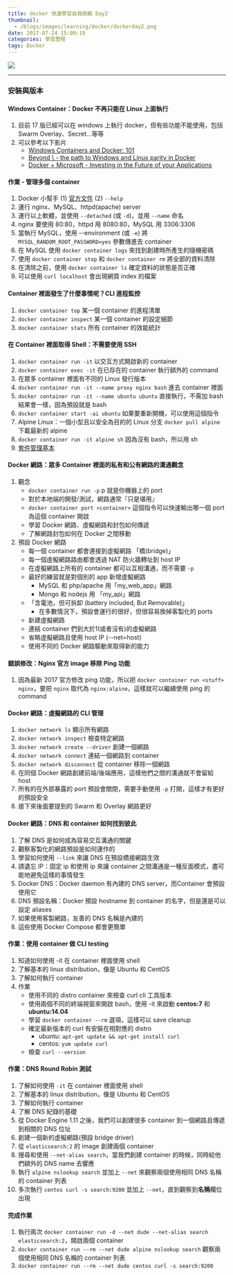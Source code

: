 ```yaml
---
title: docker 快速學習自我挑戰 Day2
thumbnail:
  - /blogs/images/learning/docker/dockerday2.png
date: 2017-07-24 15:09:19
categories: 學習歷程
tags: Docker
---
```

<img src="/blogs/images/learning/docker/dockerday2.png">

***
### 安裝與版本
#### Windows Container：Docker 不再只能在 Linux 上面執行
1. 目前 17 版已經可以在 windows 上執行 docker，但有些功能不能使用，包括 Swarm Overlay、Secret...等等
2. 可以參考以下影片
    - [Windows Containers and Docker: 101](https://www.youtube.com/watch?v=066-9yw8-7c)
    - [Beyond \ - the path to Windows and Linux parity in Docker](https://www.youtube.com/watch?v=4ZY_4OeyJsw)
    - [Docker + Microsoft - Investing in the Future of your Applications](https://www.youtube.com/watch?v=QASAqcuuzgI)
#### 作業 - 管理多個 container
1. Docker 小幫手 (1) [官方文件](https://docs.docker.com/) (2) `--help`
2. 運行 nginx、MySQL、httpd(apache) server
3. 運行以上軟體，並使用 `--detached` (或 `-d`)，並用 `--name` 命名
4. nginx 要使用 80:80，httpd 用 8080:80，MySQL 用 3306:3306
5. 當執行 MySQL，使用 --environment (或 `-e`) 將 `MYSQL_RANDOM_ROOT_PASSWORD=yes` 參數傳進去 container
6. 在 MySQL 使用 `docker container logs` 來找到創建時所產生的隨機密碼
7. 使用 `docker container stop` 和 `docker container rm` 將全部的資料清除
8. 在清除之前，使用 `docker container ls` 確定資料的狀態是否正確
9. 可以使用 `curl localhost` 會出現網頁 index 的檔案
#### Container 裡面發生了什麼事情呢？CLI 進程監控
1. `docker container top` 某一個 container 的進程清單
2. `docker container inspect` 某一個 container 的設定細節
3. `docker container stats` 所有 container 的效能統計
#### 在 Container 裡面取得 Shell：不需要使用 SSH
1. `docker container run -it` 以交互方式開啟新的 container
2. `docker container exec -it` 在已存在的 container 執行額外的 command
3. 在眾多 container 裡面有不同的 Linux 發行版本
4. `docker container run -it --name proxy nginx bash` 進去 container 裡面
5. `docker container run -it --name ubuntu ubuntu` 直接執行，不需加 bash 結果會一樣，因為預設就是 bash
6. `docker container start -ai ubuntu` 如果要重新開機，可以使用這個指令
7. Alpine Linux：一個小型且以安全為目的的 Linux 分支 `docker pull alpine` 下載最新的 alpine
8. `docker container run -it alpine sh` 因為沒有 bash，所以用 sh
9. [套件管理基本](https://www.digitalocean.com/community/tutorials/package-management-basics-apt-yum-dnf-pkg)
#### Docker 網路：眾多 Container 裡面的私有和公有網路的溝通觀念
1. 觀念
    - `docker container run -p` p 就是你機器上的 port
    - 對於本地端的開發/測試，網路通常『只是堪用』
    - `docker container port <container>` 這個指令可以快速輸出哪一個 port 為這個 container 開啟
    - 學習 Docker 網路、虛擬網路和封包如何傳遞
    - 了解網路封包如何在 Docker 之間移動
2. 預設 Docker 網路
    - 每一個 container 都會連接到虛擬網路 「橋(bridge)」
    - 每一個虛擬網路路由都會透過 NAT 防火牆轉址到 host IP
    - 在虛擬網路上所有的 container 都可以互相溝通，而不需要 `-p`
    - 最好的練習就是對個別的 app 新增虛擬網路
        * MySQL 和 php/apache 用「my\_web_app」網路
        * Mongo 和 nodejs 用 「my_api」網路
    - 「含電池，但可拆卸 (battery included, But Removable)」
        * 在多數情況下，預設會運行的很好，但很容易換掉客製化的 ports
    - 新建虛擬網路
    - 連結 container 們到大於1(或者沒有)的虛擬網路
    - 省略虛擬網路且使用 host IP (--net=host)
    - 使用不同的 Docker 網路驅動來取得新的能力
#### 錯誤修改：Nginx 官方 image 移除 Ping 功能
1. 因為最新 2017 官方修改 ping 功能，所以把 `docker container run <stuff> nginx`，要把 `nginx` 取代為 `nginx:alpine`，這樣就可以繼續使用 ping 的 command
#### Docker 網路：虛擬網路的 CLI 管理
1. `docker network ls` 顯示所有網路
2. `docker network inspect` 檢查特定網路
3. `docker network create --driver` 創建一個網路
4. `docker network connect` 連結一個網路到 container
5. `docker network disconnect` 從 container 移除一個網路
6. 在同個 Docker 網路創建前端/後端應用，這樣他們之間的溝通就不會留給 host
7. 所有的在外部暴露的 port 預設會關閉，需要手動使用 `-p` 打開，這樣才有更好的預設安全
8. 接下來後面要提到的 Swarm 和 Overlay 網路更好
#### Docker 網路：DNS 和 container 如何找到彼此
1. 了解 DNS 是如何成為容易交互溝通的關鍵
2. 觀察客製化的網路預設是如何運作的
3. 學習如何使用 `--link` 來讓 DNS 在預設橋接網路生效
4. 請遺忘 IP：固定 ip 和使用 ip 來讓 container 之間溝通是一種反面模式，盡可能地避免這樣的事情發生
5. Docker DNS：Docker daemon 有內建的 DNS server，而Container 會預設使用它
6. DNS 預設名稱：Docker 預設 hostname 到 container 的名字，但是還是可以設定 aliases
7. 如果使用客製網路，友善的 DNS 名稱是內建的
8. 這些使用 Docker Compose 都會更簡單
#### 作業：使用 container 做 CLI testing
1. 知道如何使用 -it 在 container 裡面使用 shell
2. 了解基本的 linux distribution，像是 Ubuntu 和 CentOS
3. 了解如何執行 container
4. 作業
    - 使用不同的 distro container 來檢查 curl cli 工具版本
    - 使用兩個不同的終端視窗來開啟 bash，使用 -it 來啟動 **centos:7** 和 **ubuntu:14.04**
    - 學習 `docker container --rm` 選項，這樣可以 save cleanup
    - 確定最新版本的 curl 有安裝在相對應的 distro
        * ubuntu: `apt-get update && apt-get install curl`
        * centos: `yum update curl`
    - 檢查 `curl --version`
#### 作業：DNS Round Robin 測試
1. 了解如何使用 `-it` 在 container 裡面使用 shell
2. 了解基本的 linux distribution，像是 Ubuntu 和 CentOS
3. 了解如何執行 container
4. 了解 DNS 紀錄的基礎
5. 從 Docker Engine 1.11 之後，我們可以創建很多 container 到一個網路且傳遞到相關的 DNS 位址
6. 創建一個新的虛擬網路(預設 bridge driver)
7. 從 `elasticsearch:2` 的 image 創建兩個 container
8. 搜尋和使用 `--net-alias search`，當我們創建 container 的時候，同時給他們額外的 DNS name 去響應
9. 執行 `alpine nslookup search` 並加上 `--net` 來觀察兩個使用相同 DNS 名稱的 container 列表
10. 多次執行 `centos curl -s search:9200` 並加上 `--net`，直到觀察到**名稱**欄位出現
#### 完成作業
1. 執行兩次 `docker container run -d --net dude --net-alias search elasticsearch:2`，開啟兩個 container
2. `docker container run --rm --net dude alpine nslookup search` 觀察兩個使用相同 DNS 名稱的 container 列表
3. `docker container run --rm --net dude centos curl -s search:9200`